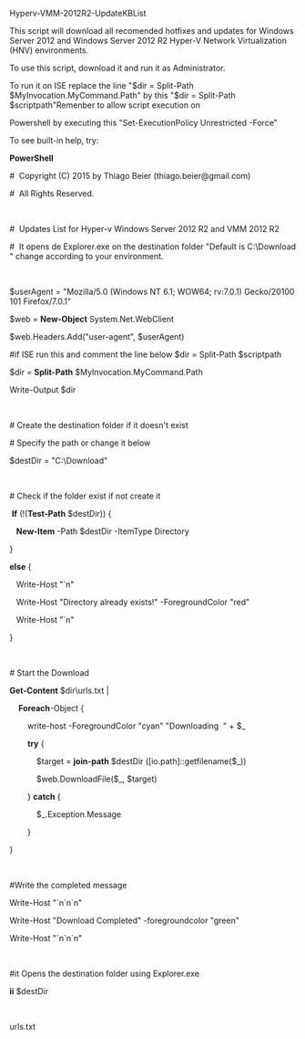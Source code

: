 Hyperv-VMM-2012R2-UpdateKBList

This script will download all recomended hotfixes and updates for Windows Server
2012 and Windows Server 2012 R2 Hyper-V Network Virtualization (HNV)
environments.

To use this script, download it and run it as Administrator.

To run it on ISE replace the line "\$dir = Split-Path
\$MyInvocation.MyCommand.Path" by this "\$dir = Split-Path \$scriptpath"Remenber
to allow script execution on

Powershell by executing this "Set-ExecutionPolicy Unrestricted -Force"

To see built-in help, try:

**PowerShell**

\#  Copyright (C) 2015 by Thiago Beier (thiago.beier\@gmail.com) 

\#  All Rights Reserved. 

 

\#  Updates List for Hyper-v Windows Server 2012 R2 and VMM 2012 R2 

\#  It opens de Explorer.exe on the destination folder "Default is C:\\Download" change according to your environment. 

 

\$userAgent = "Mozilla/5.0 (Windows NT 6.1; WOW64; rv:7.0.1) Gecko/20100101 Firefox/7.0.1" 

\$web = **New-Object** System.Net.WebClient 

\$web.Headers.Add("user-agent", \$userAgent) 

\#if ISE run this and comment the line below \$dir = Split-Path \$scriptpath 

\$dir = **Split-Path** \$MyInvocation.MyCommand.Path 

Write-Output \$dir 

 

\# Create the destination folder if it doesn't exist 

\# Specify the path or change it below 

\$destDir = "C:\\Download" 

 

\# Check if the folder exist if not create it  

 **If** (!(**Test-Path** \$destDir)) { 

   **New-Item** -Path \$destDir -ItemType Directory 

} 

**else** { 

   Write-Host "\`n" 

   Write-Host "Directory already exists!" -ForegroundColor "red" 

   Write-Host "\`n" 

} 

 

\# Start the Download 

**Get-Content** \$dir\\urls.txt \| 

    **Foreach**-Object {  

        write-host -ForegroundColor "cyan" "Downloading  " + \$_  

        **try** { 

            \$target = **join-path** \$destDir ([io.path]::getfilename(\$_)) 

            \$web.DownloadFile(\$_, \$target) 

        } **catch** { 

            \$_.Exception.Message 

        } 

}  

 

\#Write the completed message 

Write-Host "\`n\`n\`n" 

Write-Host "Download Completed" -foregroundcolor "green" 

Write-Host "\`n\`n\`n" 

 

\#it Opens the destination folder using Explorer.exe 

**ii** \$destDir

 

urls.txt
